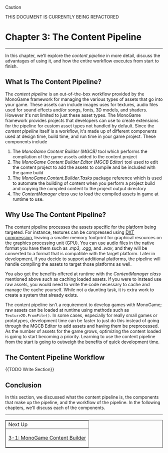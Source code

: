> [!CAUTION]
> THIS DOCUMENT IS CURRENTLY BEING REFACTORED

# Chapter 3: The Content Pipeline


---
In this chapter, we'll explore the *content pipeline* in more detail, discuss the advantages of using it, and how the entire workflow executes from start to finish.

## What Is The Content Pipeline?
The *content pipeline* is an out-of-the-box workflow provided by the MonoGame framework for managing the various types of assets that go into your game.  These assets can include images uses for textures, audio files used for sound effects and/or songs, fonts, 3D models, and shaders.  However it's not limited to just these asset types.  The MonoGame framework provides projects that developers can use to create extensions for the pipeline for custom asset types not handled by default.  Since the *content pipeline* itself is a workflow, it's made up of different components used at design time, build time, and run time in your game project.  These components include

1. The *MonoGame Content Builder (MGCB)* tool which performs the compilation of the game assets added to the content project
2. The *MonoGame Content Builder Editor (MGCB Editor)* tool used to edit the content project to add the assets to compile and be included with the game build
3. The *MonoGame.Content.Builder.Tasks* package reference which is used to automate the building of content when you perform a project build and copying the compiled content to the project output directory
4. The *ContentManager class* use to load the compiled assets in game at runtime to use.

## Why Use The Content Pipeline?
The content pipeline processes the assets specific for the platform being targeted.  For instance, textures can be compressed using [DXT compression](https://en.wikipedia.org/wiki/S3_Texture_Compression), leaving a smaller memory footprint for graphical resources on the graphics processing unit (GPU).  You can use audio files in the native format you have them such as *.mp3*, *.ogg*, and *.wav*, and they will be converted to a format that is compatible with the target platform. Later in development, if you decide to support additional platforms, the pipeline will handle compiling the assets to target those platforms as well.  

You also get the benefits offered at runtime with the *ContentManager class* mentioned above such as caching loaded assets.  If you were to instead use raw assets, you would need to write the code necessary to cache and manage the cache yourself.  While not a daunting task, it is extra work to create a system that already exists.

The content pipeline isn't a requirement to develop games with MonoGame; raw assets can be loaded at runtime using methods such as `Texture2D.FromFile()`.  In some cases, especially for really small games or prototypes, development time can be faster to just do this instead of going through the MGCB Editor to add assets and having them be preprocessed.  As the number of assets for the game grows, optimizing the content loaded is going to start becoming a priority.  Learning to use the content pipeline from the start is going to outweigh the benefits of quick development time.

## The Content Pipeline Workflow
{{TODO Write Section}}


## Conclusion
In this section, we discussed what the content pipeline is, the components that make up the pipeline, and the workflow of the pipeline.  In the following chapters, we'll discuss each of the components.

---

<div align="right"><table border=1><tr><td>Next Up</td></tr><tr><td>

[3-1: MonoGame Content Builder](./03-01-monogame-content-builder.md)

</td></tr></table></div>
